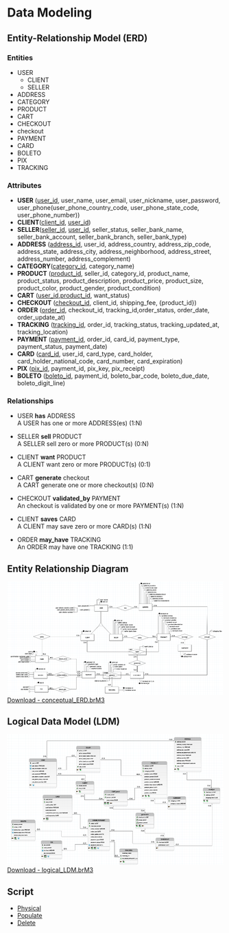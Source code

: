 # Data Modeling
## Entity-Relationship Model (ERD)

### Entities

- USER
  - CLIENT
  - SELLER
- ADDRESS
- CATEGORY
- PRODUCT
- CART
- CHECKOUT
- checkout
- PAYMENT
- CARD
- BOLETO
- PIX
- TRACKING

### Attributes

- **USER** (<u>user_id</u>, user_name, user_email, user_nickname, user_password, user_phone(user_phone_country_code, user_phone_state_code, user_phone_number))
- **CLIENT**(<u>client_id</u>, <u>user_id</u>)
- **SELLER**(<u>seller_id</u>, <u>user_id</u>, seller_status, seller_bank_name, seller_bank_account, seller_bank_branch, seller_bank_type)
- **ADDRESS** (<u>address_id</u>, user_id, address_country, address_zip_code, address_state, address_city, address_neighborhood, address_street, address_number, address_complement)
- **CATEGORY**(<u>category_id</u>, category_name)
- **PRODUCT** (<u>product_id</u>, seller_id, category_id, product_name,  product_status, product_description, product_price, product_size, product_color, product_gender, product_condition)
- **CART** (<u>user_id</u>,<u>product_id</u>, want_status)
- **CHECKOUT** (<u>checkout_id</u>, client_id, shipping_fee, {product_id})
- **ORDER** (<u>order_id</u>, checkout_id,  tracking_id,order_status, order_date, order_update_at)
- **TRACKING** (<u>tracking_id</u>, order_id, tracking_status, tracking_updated_at, tracking_location)
- **PAYMENT** (<u>payment_id</u>, order_id, card_id, payment_type, payment_status, payment_date)
- **CARD** (<u>card_id</u>, user_id, card_type, card_holder, card_holder_national_code, card_number, card_expiration)
- **PIX** (<u>pix_id</u>, payment_id, pix_key, pix_receipt)
- **BOLETO** (<u>boleto_id</u>, payment_id, boleto_bar_code, boleto_due_date, boleto_digit_line)


### Relationships

- USER **has** ADDRESS <br> A USER has one or more ADDRESS(es) (1:N)

- SELLER **sell** PRODUCT <br> A SELLER sell zero or more PRODUCT(s) (0:N)

- CLIENT **want** PRODUCT <br> A CLIENT want zero or more PRODUCT(s) (0:1)

- CART **generate** checkout <br> A CART generate one or more checkout(s) (0:N)

- CHECKOUT **validated_by** PAYMENT <br> An checkout is validated by one  or more PAYMENT(s) (1:N)

- CLIENT **saves** CARD <br> A CLIENT may save zero or more CARD(s) (1:N)

- ORDER **may_have** TRACKING <br> An ORDER may have one TRACKING (1:1)

<!-- USER == especializacao total não exclusiva, usuário pode ser cliente e vendedor também -->

## Entity Relationship Diagram
![erd](./assets/img/erd.png)
[Download - conceptual_ERD.brM3](./assets/archive/conceptual_ERD.brM3)

## Logical Data Model (LDM)
![ldm](./assets/img/ldm.png)
[Download - logical_LDM.brM3](./assets/archive/logical_LDM.brM3)

<!-- ## Data Dictionary -->

## Script

- [Physical](./assets/data/db_brecho.sql)
- [Populate](./assets/data/populate.sql)
- [Delete](./assets/data/delete.sql)
  